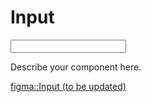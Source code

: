 <script lang="ts" setup>
import Input from '@cypress-design/vue-input'
</script>

# Input

<DemoWrapper>
	<Input/>
</DemoWrapper>

Describe your component here.

[figma::Input (to be updated)](https://www.figma.com/file/1WJ3GVQyMV5e7xVxPg3yID/Design-System%2C-v1.x---%40latest?type=design&t=vlt0Jvqi1bwqH4P0-0)
